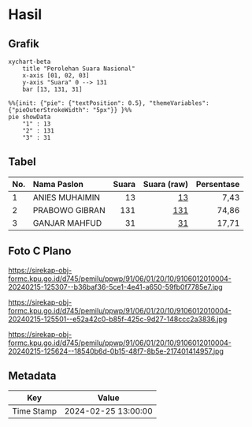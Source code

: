 # Hasil

## Grafik

```mermaid
xychart-beta
    title "Perolehan Suara Nasional"
    x-axis [01, 02, 03]
    y-axis "Suara" 0 --> 131
    bar [13, 131, 31]
```

```mermaid
%%{init: {"pie": {"textPosition": 0.5}, "themeVariables": {"pieOuterStrokeWidth": "5px"}} }%%
pie showData
    "1" : 13
    "2" : 131
    "3" : 31
```

## Tabel

| No. | Nama Paslon    | Suara | Suara (raw) | Persentase |
|:--- |:-------------- | -----:| -----------:| ----------:|
| 1   | ANIES MUHAIMIN | 13    | [13][p-1]   | 7,43       |
| 2   | PRABOWO GIBRAN | 131   | [131][p-2]  | 74,86      |
| 3   | GANJAR MAHFUD  | 31    | [31][p-3]   | 17,71      |


[p-1]: https://github.com/gigit-pemilu/pemilu-2024/blob/main/pilpres/hitung-suara/sub/91-papua/sub/06-biak-numfor/sub/01-biak-kota/sub/2010-inggiri/sub/004-tps/sub/paslon-1.txt
[p-2]: https://github.com/gigit-pemilu/pemilu-2024/blob/main/pilpres/hitung-suara/sub/91-papua/sub/06-biak-numfor/sub/01-biak-kota/sub/2010-inggiri/sub/004-tps/sub/paslon-2.txt
[p-3]: https://github.com/gigit-pemilu/pemilu-2024/blob/main/pilpres/hitung-suara/sub/91-papua/sub/06-biak-numfor/sub/01-biak-kota/sub/2010-inggiri/sub/004-tps/sub/paslon-3.txt

## Foto C Plano

https://sirekap-obj-formc.kpu.go.id/d745/pemilu/ppwp/91/06/01/20/10/9106012010004-20240215-125307--b36baf36-5ce1-4e41-a650-59fb0f7785e7.jpg

https://sirekap-obj-formc.kpu.go.id/d745/pemilu/ppwp/91/06/01/20/10/9106012010004-20240215-125501--e52a42c0-b85f-425c-9d27-148ccc2a3836.jpg

https://sirekap-obj-formc.kpu.go.id/d745/pemilu/ppwp/91/06/01/20/10/9106012010004-20240215-125624--18540b6d-0b15-48f7-8b5e-217401414957.jpg


## Metadata

| Key        | Value               |
| ---------- | ------------------- |
| Time Stamp | 2024-02-25 13:00:00 |



